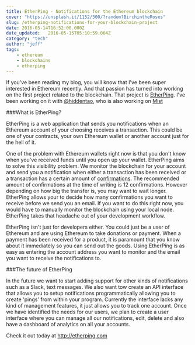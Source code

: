 ```yaml
---
title: EtherPing - Notifications for the Ethereum blockchain
cover: "https://unsplash.it/1152/300/?random?BirchintheRoses"
slug: /etherping-notifications-for-your-blockchain-project
date: 2016-05-14T16:52:00.000Z
date_updated:   2016-05-15T05:10:59.064Z
category: "tech"
author: "jeff"
tags: 
    - ethereum
    - blockchains
    - etherping
---
```


If you've been reading my blog, you will know that I've been super interested in Ethereum recently. And that passion has turned into working on the first project related to the blockchain. That project is [EtherPing](http://etherping.com). I've been working on it with [@hiddentao](http://twitter.com/hiddentao), who is also working on [Mist](https://github.com/ethereum/mist)

###What is EtherPing?

EtherPing is a web application that sends you notifications when an Ethereum account of your choosing receives a transaction. This could be one of your contracts, your own Ethereum wallet or another account just for the hell of it. 

One of the problem with Ethereum wallets right now is that you don't know when you've received funds until you open up your wallet. EtherPing aims to solve this visibility problem. We  monitor the blockchain for your account and send you a notification when either a transaction has been received or a transaction has a certain amount of [confirmations](http://ethereum.stackexchange.com/questions/319/what-number-of-confirmations-is-considered-secure-in-ethereum). The recommended amount of confirmations at the time of writing is 12 confirmations. However depending on how big the transfer is, you may want to wait longer. EtherPing allows your to decide how many confirmations you want to receive before we send you an email. If you want to do this right now, you would have to manually monitor the blockchain using your local node. EtherPing takes that headache out of your development workflow.

EtherPing isn't just for developers either. You could just be a user of Ethereum and are using Ethereum to take donations or payment. When a payment has been received for a product, it is paramount that you know about it immediately so you can send out the goods. Using EtherPing is as easy as entering the account address you want to monitor and the email you want to receive the notifications to.

###The future of EtherPing

In the future we want to start adding support for other kinds of notifications such as a Slack, text messages. We also want tow create an API interface that allows you to setup notifications programmatically allowing you to create 'pings' from within your program. Currently the interface lacks any kind of management features, it just allows you to track one account. Once we have identified the needs for our users, we plan to create a user interface where you can manage all our notifications, edit, delete and also have a dashboard of analytics on all your accounts.

Check it out today at http://etherping.com

